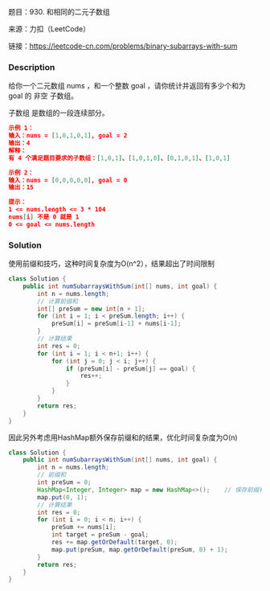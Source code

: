 题目：930. 和相同的二元子数组

来源：力扣（LeetCode）

链接：https://leetcode-cn.com/problems/binary-subarrays-with-sum


### Description

给你一个二元数组 nums ，和一个整数 goal ，请你统计并返回有多少个和为 goal 的 非空 子数组。

子数组 是数组的一段连续部分。

 ```json
 示例 1：
 输入：nums = [1,0,1,0,1], goal = 2
 输出：4
 解释：
 有 4 个满足题目要求的子数组：[1,0,1]、[1,0,1,0]、[0,1,0,1]、[1,0,1]
 
 示例 2：
 输入：nums = [0,0,0,0,0], goal = 0
 输出：15
 
 提示：
 1 <= nums.length <= 3 * 104
 nums[i] 不是 0 就是 1
 0 <= goal <= nums.length
 ```



### Solution

使用前缀和技巧，这种时间复杂度为O(n^2），结果超出了时间限制

```java
class Solution {
    public int numSubarraysWithSum(int[] nums, int goal) {
        int n = nums.length;
        // 计算前缀和
        int[] preSum = new int[n + 1];
        for (int i = 1; i < preSum.length; i++) {
            preSum[i] = preSum[i-1] + nums[i-1];
        }
        // 计算结果
        int res = 0;
        for (int i = 1; i < n+1; i++) {
            for (int j = 0; j < i; j++) {
                if (preSum[i] - preSum[j] == goal) {
                    res++;
                }
            }
        }
        return res;
    }
}
```



因此另外考虑用HashMap额外保存前缀和的结果，优化时间复杂度为O(n)

```java
class Solution {
    public int numSubarraysWithSum(int[] nums, int goal) {
        int n = nums.length;
        // 前缀和
        int preSum = 0;
        HashMap<Integer, Integer> map = new HashMap<>();    // 保存前缀和结果
        map.put(0, 1);
        // 计算结果
        int res = 0;
        for (int i = 0; i < n; i++) {
            preSum += nums[i];
            int target = preSum - goal;
            res += map.getOrDefault(target, 0);
            map.put(preSum, map.getOrDefault(preSum, 0) + 1);
        }
        return res;
    }
}
```

